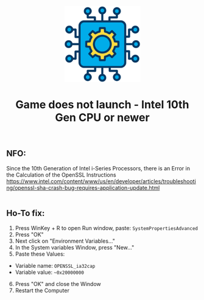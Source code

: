<p align="center"><img src="https://github.com/K3V1991/Game-does-not-launch-Intel-CPU-Fix/blob/main/CPU.png" width="200"></a>
<h1 align="center"><b>Game does not launch - Intel 10th Gen CPU or newer</b></h1>
<br />

## NFO:
Since the 10th Generation of Intel i-Series Processors, there is an Error in the Calculation of the OpenSSL Instructions
https://www.intel.com/content/www/us/en/developer/articles/troubleshooting/openssl-sha-crash-bug-requires-application-update.html
<br />
<br />

## Ho-To fix:
1. Press WinKey + R to open Run window, paste: ```SystemPropertiesAdvanced```
2. Press "OK"
3. Next click on "Environment Variables..."
4. In the System variables Window, press "New..."
5. Paste these Values:
* Variable name: ```OPENSSL_ia32cap```
* Variable value: ```~0x20000000```
6. Press "OK" and close the Window
7. Restart the Computer
